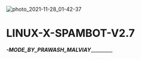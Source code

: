 ![photo_2021-11-28_01-42-37](https://user-images.githubusercontent.com/87700009/144455512-fb687d5b-69b1-4ff4-bf6a-bc1965784712.jpg)
# LINUX-X-SPAMBOT-V2.7
_______-MODE_BY_PRAWASH_MALVIAY________________
